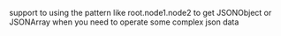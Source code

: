 support to using the pattern like root.node1.node2 to get JSONObject or JSONArray
when you need to operate some complex json data
